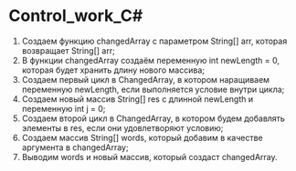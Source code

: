 # Control_work_C#

1. Cоздаем функцию changedArray c параметром String[] arr, которая возвращает String[] arr;
2. В функции changedArray cоздаём переменную int newLength = 0, которая будет хранить длину нового массива;
3. Создаем первый цикл в ChangedArray, в котором наращиваем переменную newLength, если выполняется условие внутри цикла;
4. Создаем новый массив String[] res c длинной newLength и переменную int j = 0;
5. Создаем второй цикл в СhangedArray, в котором будем добавлять элементы в res, если они удовлетворяют условию;
6. Создаем массив String[] words, который добавим в качестве аргумента в changedArray;
7. Выводим words и новый массив, который создаст changedArray.
